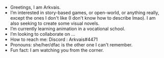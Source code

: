 - Greetings, I am Arkvais.
- I’m interested in story-based games, or open-world, or anything really, except the ones I don't like (I don't know how to describe lmao). I am also seeking to create some visual novels.
- I’m currently learning animation in a vocational school.
- I’m looking to collaborate on ...
- How to reach me:
    Discord : Arkvais#4471
- Pronouns: she/her/dfac is the other one I can't remember.
- Fun fact: I am watching you from the corner.
<!---
Arkvais/Arkvais is a ✨ special ✨ repository because its `README.md` (this file) appears on your GitHub profile.
You can click the Preview link to take a look at your changes.
--->
